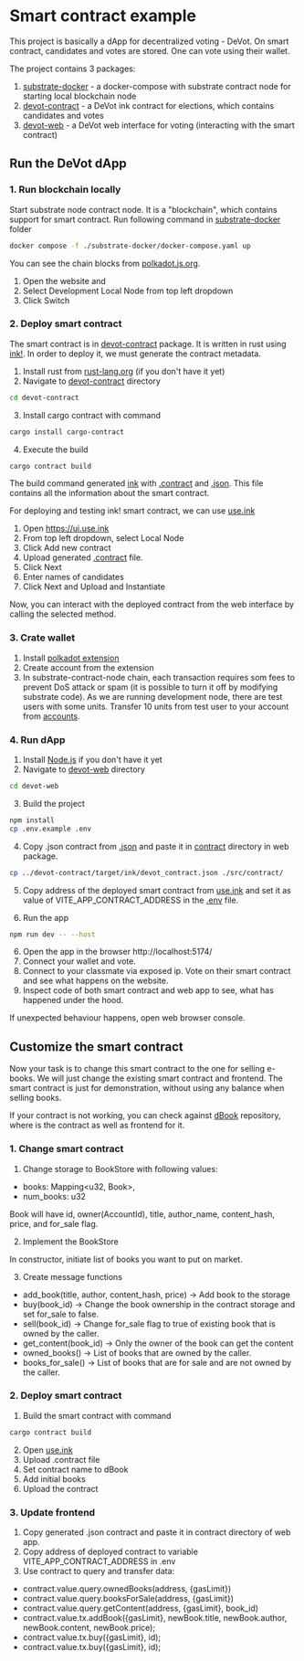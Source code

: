 # Smart contract example

This project is basically a dApp for decentralized voting - DeVot. On smart contract, candidates and votes are stored.
One can vote using their wallet.

The project contains 3 packages:

1. [substrate-docker](substrate-docker) - a docker-compose with substrate contract node for starting local blockchain
   node
2. [devot-contract](devot-contract) - a DeVot ink contract for elections, which contains candidates and votes
3. [devot-web](devot-web) - a DeVot web interface for voting (interacting with the smart contract)

## Run the DeVot dApp

### 1. Run blockchain locally

Start substrate node contract node. It is a "blockchain", which contains support for smart contract. Run following
command in [substrate-docker](substrate-docker) folder

``` bash
docker compose -f ./substrate-docker/docker-compose.yaml up
```

You can see the chain blocks from [polkadot.js.org](https://polkadot.js.org/apps).

1. Open the website and
2. Select Development Local Node from top left dropdown
3. Click Switch

### 2. Deploy smart contract

The smart contract is in [devot-contract](devot-contract) package. It is written in rust using [ink!](https://use.ink/).
In order to deploy it, we must generate the contract metadata.

1. Install rust from [rust-lang.org](https://www.rust-lang.org/tools/install) (if you don't have it yet)
2. Navigate to [devot-contract](devot-contract) directory

```bash
cd devot-contract
```

3. Install cargo contract with command

```bash
cargo install cargo-contract
```

4. Execute the build

```bash
cargo contract build
```

The build command generated [ink](devot-contract/target/ink)
with [.contract](devot-contract/target/ink/devot_contract.contract)
and [.json](devot-contract/target/ink/devot_contract.json). This file contains all the information about the smart
contract.

For deploying and testing ink! smart contract, we can use [use.ink](https://ui.use.ink/)

1. Open https://ui.use.ink
2. From top left dropdown, select Local Node
3. Click Add new contract
4. Upload generated [.contract](devot-contract/target/ink/devot_contract.contract) file.
5. Click Next
6. Enter names of candidates
7. Click Next and Upload and Instantiate

Now, you can interact with the deployed contract from the web interface by calling the selected method.

### 3. Crate wallet

1. Install [polkadot extension](https://polkadot.js.org/extension/)
2. Create account from the extension
3. In substrate-contract-node chain, each transaction requires som fees to prevent DoS attack or spam (it is possible to
   turn it off by modifying substrate code). As we are running development node, there are test users with some units.
   Transfer 10 units from test user to your account from [accounts](https://polkadot.js.org/apps/#/accounts).

### 4. Run dApp

1. Install [Node.js](https://nodejs.org/en/download) if you don't have it yet
2. Navigate to [devot-web](devot-web) directory

```bash
cd devot-web
```

3. Build the project

```bash
npm install
cp .env.example .env
```

4. Copy .json contract from [.json](devot-contract/target/ink) and paste it in [contract](devot-web/src/contract)
   directory in web package.

```bash
cp ../devot-contract/target/ink/devot_contract.json ./src/contract/
```

5. Copy address of the deployed smart contract from [use.ink](https://ui.use.ink/) and set it as value of
   VITE_APP_CONTRACT_ADDRESS in the [.env](devot-web/.env) file.

5. Run the app

```bash
npm run dev -- --host
```

6. Open the app in the browser http://localhost:5174/
7. Connect your wallet and vote.
8. Connect to your classmate via exposed ip. Vote on their smart contract and see what happens on the website.
9. Inspect code of both smart contract and web app to see, what has happened under the hood.

If unexpected behaviour happens, open web browser console.

## Customize the smart contract

Now your task is to change this smart contract to the one for selling e-books. We will just change the existing smart
contract and frontend. The smart contract is just for demonstration, without using any balance when selling books.

If your contract is not working, you can check against [dBook](https://github.com/xdudakm/dBook) repository, where is
the contract as well as frontend for it.

### 1. Change smart contract

1. Change storage to BookStore with following values:

- books: Mapping<u32, Book>,
- num_books: u32

Book will have id, owner(AccountId), title, author_name, content_hash, price, and for_sale flag.

2. Implement the BookStore

In constructor, initiate list of books you want to put on market.

3. Create message functions

- add_book(title, author, content_hash, price) -> Add book to the storage
- buy(book_id) -> Change the book ownership in the contract storage and set for_sale to false.
- sell(book_id) -> Change for_sale flag to true of existing book that is owned by the caller.
- get_content(book_id) -> Only the owner of the book can get the content
- owned_books() -> List of books that are owned by the caller.
- books_for_sale() -> List of books that are for sale and are not owned by the caller.

### 2. Deploy smart contract

1. Build the smart contract with command

```bash
cargo contract build
```

2. Open [use.ink](https://ui.use.ink/)
3. Upload .contract file
4. Set contract name to dBook
5. Add initial books
6. Upload the contract

### 3. Update frontend

1. Copy generated .json contract and paste it in contract directory of web app.
2. Copy address of deployed contract to variable VITE_APP_CONTRACT_ADDRESS in .env
3. Use contract to query and transfer data:

- contract.value.query.ownedBooks(address, {gasLimit})
- contract.value.query.booksForSale(address, {gasLimit})
- contract.value.query.getContent(address, {gasLimit}, book_id)
- contract.value.tx.addBook({gasLimit}, newBook.title, newBook.author, newBook.content, newBook.price);
- contract.value.tx.buy({gasLimit}, id);
- contract.value.tx.buy({gasLimit}, id);
